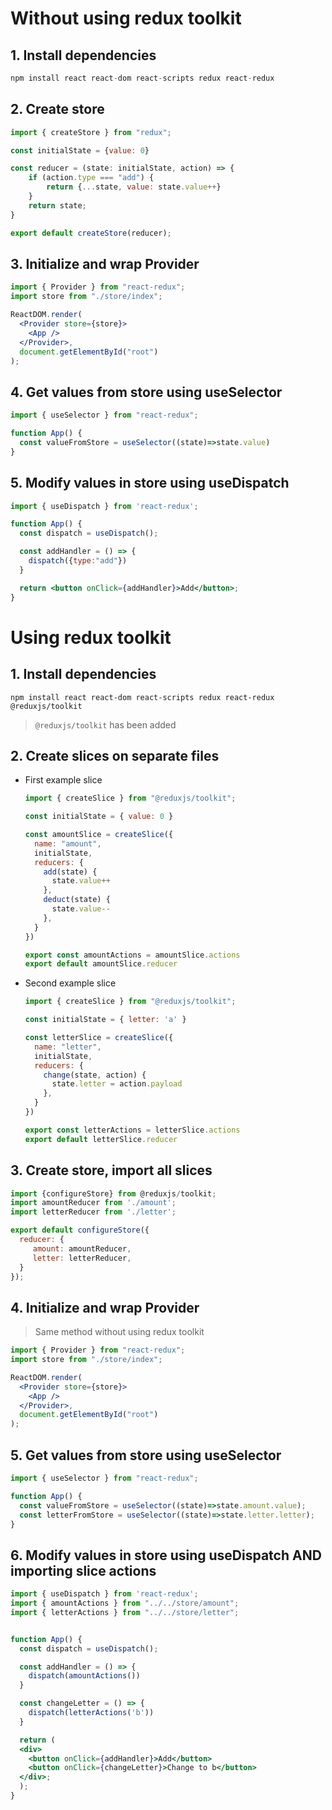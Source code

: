 # Without using redux toolkit
## 1. Install dependencies 
```jsx
npm install react react-dom react-scripts redux react-redux
```
## 2. Create store

```jsx
import { createStore } from "redux";

const initialState = {value: 0}

const reducer = (state: initialState, action) => {
    if (action.type === "add") {
        return {...state, value: state.value++}
    }
    return state;
}

export default createStore(reducer);
```

## 3. Initialize and wrap Provider

```jsx
import { Provider } from "react-redux";
import store from "./store/index";

ReactDOM.render(
  <Provider store={store}>
    <App />
  </Provider>,
  document.getElementById("root")
);
```

## 4. Get values from store using useSelector

```jsx
import { useSelector } from "react-redux";

function App() {
  const valueFromStore = useSelector((state)=>state.value)
}

```

## 5. Modify values in store using useDispatch
```jsx
import { useDispatch } from 'react-redux';

function App() {
  const dispatch = useDispatch();

  const addHandler = () => {
    dispatch({type:"add"})
  }

  return <button onClick={addHandler}>Add</button>;
}

```

# Using redux toolkit
## 1. Install dependencies
```
npm install react react-dom react-scripts redux react-redux @reduxjs/toolkit
```
>`@reduxjs/toolkit` has been added

## 2. Create slices on separate files
- First example slice
  ```jsx
  import { createSlice } from "@reduxjs/toolkit";

  const initialState = { value: 0 }

  const amountSlice = createSlice({
    name: "amount",
    initialState,
    reducers: {
      add(state) {
        state.value++
      },
      deduct(state) {
        state.value--
      },
    }
  })

  export const amountActions = amountSlice.actions
  export default amountSlice.reducer
  ```
- Second example slice
  ```jsx
  import { createSlice } from "@reduxjs/toolkit";

  const initialState = { letter: 'a' }

  const letterSlice = createSlice({
    name: "letter",
    initialState,
    reducers: {
      change(state, action) {
        state.letter = action.payload
      },
    }
  })

  export const letterActions = letterSlice.actions
  export default letterSlice.reducer
  ```

## 3. Create store, import all slices
```jsx
import {configureStore} from @reduxjs/toolkit;
import amountReducer from './amount';
import letterReducer from './letter';

export default configureStore({ 
  reducer: {
     amount: amountReducer, 
     letter: letterReducer,
  }
});
```

## 4. Initialize and wrap Provider
>Same method without using redux toolkit
```jsx
import { Provider } from "react-redux";
import store from "./store/index";

ReactDOM.render(
  <Provider store={store}>
    <App />
  </Provider>,
  document.getElementById("root")
);
```

## 5. Get values from store using useSelector
```jsx
import { useSelector } from "react-redux";

function App() {
  const valueFromStore = useSelector((state)=>state.amount.value);
  const letterFromStore = useSelector((state)=>state.letter.letter);
}

```
## 6. Modify values in store using useDispatch AND importing slice actions
```jsx
import { useDispatch } from 'react-redux';
import { amountActions } from "../../store/amount";
import { letterActions } from "../../store/letter";


function App() {
  const dispatch = useDispatch();

  const addHandler = () => {
    dispatch(amountActions())
  }

  const changeLetter = () => {
    dispatch(letterActions('b'))
  }

  return (
  <div>
    <button onClick={addHandler}>Add</button>
    <button onClick={changeLetter}>Change to b</button>
  </div>;
  );
}
```



